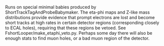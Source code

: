 Runs on special minimal babies produced by ShortTrackTagAndProbeBabymaker. The eta-phi maps and Z-like mass distributions provide evidence that prompt electrons are lost and become short tracks at high rates in certain detector regions (corresponding closely to ECAL holes), requiring that these regions be vetoed. See FshortLooper/make_etaphi_veto.py. Perhaps some day there will also be enough stats to find muon holes, or a bad muon region of the detector.